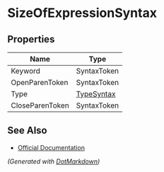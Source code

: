 # SizeOfExpressionSyntax

## Properties

| Name            | Type                        |
| --------------- | --------------------------- |
| Keyword         | SyntaxToken                 |
| OpenParenToken  | SyntaxToken                 |
| Type            | [TypeSyntax](TypeSyntax.md) |
| CloseParenToken | SyntaxToken                 |

## See Also

* [Official Documentation](https://docs.microsoft.com/en-us/dotnet/api/microsoft.codeanalysis.csharp.syntax.sizeofexpressionsyntax)


*\(Generated with [DotMarkdown](http://github.com/JosefPihrt/DotMarkdown)\)*